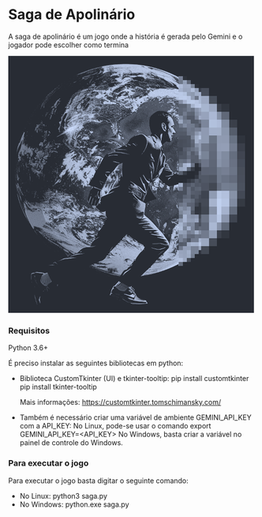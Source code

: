 # Saga de Apolinário
A saga de apolinário é um jogo onde a história é gerada pelo Gemini e o jogador pode escolher como termina

![A Saga de Apolinário](app_logo.png)

### Requisitos

Python 3.6+

É preciso instalar as seguintes bibliotecas em python:
- Biblioteca CustomTkinter (UI) e tkinter-tooltip:
  pip install customtkinter
  pip install tkinter-tooltip
 
  Mais informações: https://customtkinter.tomschimansky.com/
  
- Também é necessário criar uma variável de ambiente GEMINI_API_KEY com a API_KEY:
  No Linux, pode-se usar o comando export GEMINI_API_KEY=<API_KEY>
  No Windows, basta criar a variável no painel de controle do Windows.
  
### Para executar o jogo
Para executar o jogo basta digitar o seguinte comando: 
- No Linux: python3 saga.py
- No Windows: python.exe saga.py


